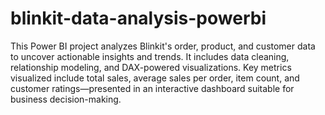 # blinkit-data-analysis-powerbi
This Power BI project analyzes Blinkit's order, product, and customer data to uncover actionable insights and trends. It includes data cleaning, relationship modeling, and DAX-powered visualizations. Key metrics visualized include total sales, average sales per order, item count, and customer ratings—presented in an interactive dashboard suitable for business decision-making.
